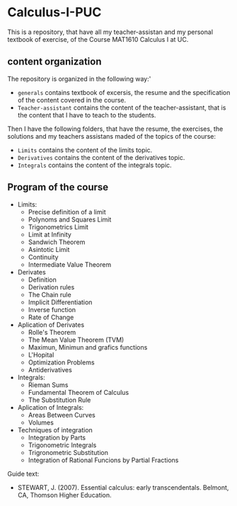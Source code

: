 # Calculus-I-PUC

This is a repository, that have all my teacher-assistan and my personal textbook of exercise, of the Course MAT1610 Calculus I at UC.

## content organization

The repository is organized in the following way:'

- `generals` contains textbook of excersis, the resume and the specification of the content covered in the course.
- `Teacher-assistant` contains the content of the teacher-assistant, that is the content that I have to teach to the students.

Then I have the following folders, that have the resume, the exercises, the solutions and my teachers assistans maded of the topics of the course:

- `Limits` contains the content of the limits topic.
- `Derivatives` contains the content of the derivatives topic.
- `Integrals` contains the content of the integrals topic.

## Program of the course

- Limits:
  - Precise definition of a limit
  - Polynoms and Squares Limit
  - Trigonometrics Limit
  - Limit at Infinity
  - Sandwich Theorem
  - Asintotic Limit
  - Continuity
  - Intermediate Value Theorem
- Derivates
  - Definition
  - Derivation rules
  - The Chain rule
  - Implicit Differentiation
  - Inverse function
  - Rate of Change
- Aplication of Derivates
  - Rolle's Theorem
  - The Mean Value Theorem (TVM)
  - Maximun, Minimun and grafics functions
  - L'Hopital
  - Optimization Problems
  - Antiderivatives
- Integrals:
  - Rieman Sums
  - Fundamental Theorem of Calculus
  - The Substitution Rule
- Aplication of Integrals:
  - Areas Between Curves
  - Volumes
- Techniques of integration
  - Integration by Parts
  - Trigonometric Integrals
  - Trigronometric Substitution
  - Integration of Rational Funcions by Partial Fractions

Guide text:

- STEWART, J. (2007). Essential calculus: early transcendentals. Belmont, CA, Thomson Higher Education.
